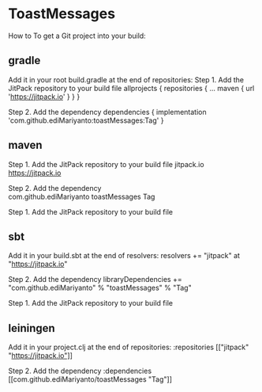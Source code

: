 # ToastMessages

How to
To get a Git project into your build:

## gradle
Add it in your root build.gradle at the end of repositories:
Step 1. Add the JitPack repository to your build file
	allprojects {
		repositories {
			...
			maven { url 'https://jitpack.io' }
		}
	}
	
Step 2. Add the dependency
	dependencies {
	        implementation 'com.github.ediMariyanto:toastMessages:Tag'
	}
	
## maven
Step 1. Add the JitPack repository to your build file
	<repositories>
		<repository>
		    <id>jitpack.io</id>
		    <url>https://jitpack.io</url>
		</repository>
	</repositories>	
	
Step 2. Add the dependency	
	<dependency>
	    <groupId>com.github.ediMariyanto</groupId>
	    <artifactId>toastMessages</artifactId>
	    <version>Tag</version>
	</dependency>
	
	
Step 1. Add the JitPack repository to your build file

## sbt
Add it in your build.sbt at the end of resolvers: 
    resolvers += "jitpack" at "https://jitpack.io"
        
Step 2. Add the dependency
	libraryDependencies += "com.github.ediMariyanto" % "toastMessages" % "Tag"		
	
	
Step 1. Add the JitPack repository to your build file

## leiningen
Add it in your project.clj at the end of repositories:
    :repositories [["jitpack" "https://jitpack.io"]]
           
Step 2. Add the dependency
	:dependencies [[com.github.ediMariyanto/toastMessages "Tag"]]		